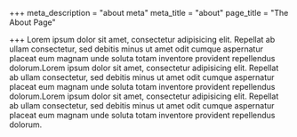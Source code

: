 +++
meta_description = "about meta"
meta_title = "about"
page_title = "The About Page"

+++
Lorem ipsum dolor sit amet, consectetur adipisicing elit. Repellat ab ullam consectetur, sed debitis minus ut amet odit cumque aspernatur placeat eum magnam unde soluta totam inventore provident repellendus dolorum.Lorem ipsum dolor sit amet, consectetur adipisicing elit. Repellat ab ullam consectetur, sed debitis minus ut amet odit cumque aspernatur placeat eum magnam unde soluta totam inventore provident repellendus dolorum.Lorem ipsum dolor sit amet, consectetur adipisicing elit. Repellat ab ullam consectetur, sed debitis minus ut amet odit cumque aspernatur placeat eum magnam unde soluta totam inventore provident repellendus dolorum.